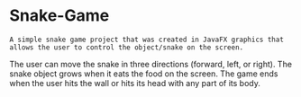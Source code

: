 # Snake-Game
	A simple snake game project that was created in JavaFX graphics that allows the user to control the object/snake on the screen. 
  The user can move the snake in three directions (forward, left, or right). The snake object grows when it eats the food on the screen. 
  The game ends when the user hits the wall or hits its head with any part of its body.  
  
  
  
  
  
